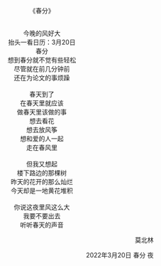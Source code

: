 <!-- 小诗：春分 -->

<center>
《春分》<br>
<br>

今晚的风好大  
抬头一看日历：3月20日  
春分  
想到春分就不觉有些轻松  
尽管就在前几分钟前  
还在为论文的事烦躁  
<br>
春天到了  
在春天里就应该  
做春天里该做的事  
想去看花  
想去放风筝  
想和爱的人一起  
走在春风里  
<br>
但我又想起  
楼下路边的那棵树  
昨天的花开的那么灿烂  
今天却是一地黄花堆积  
<br>
你说这夜里风这么大  
我要不要出去  
听听春天的声音
</center>
<p align="right">莫北林</p>
<p align="right">2022年3月20日 春分 夜</p>